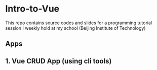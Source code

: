 # Intro-to-Vue
This repo contains source codes and slides for a programming tutorial session I weekly hold at my school (Beijing Institute of Technology)

## Apps

## 1. Vue CRUD App (using cli tools)
<im src="./shots/crud.png" />
